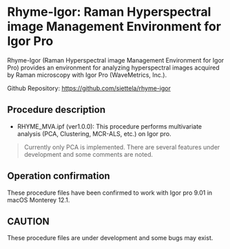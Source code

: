 # Rhyme-Igor: Raman Hyperspectral image Management Environment for Igor Pro 

Rhyme-Igor (Raman Hyperspectral image Management Environment for Igor Pro) provides an environment for analyzing hyperspectral images acquired by Raman microscopy with Igor Pro (WaveMetrics, Inc.).

Github Repository: https://github.com/siettela/rhyme-igor

## **Procedure description**

- RHYME_MVA.ipf (ver1.0.0): This procedure performs multivariate analysis (PCA, Clustering, MCR-ALS, etc.) on Igor pro.
> Currently only PCA is implemented. There are several features under development and some comments are noted.



## **Operation confirmation**
These procedure files have been confirmed to work with Igor pro 9.01 in macOS Monterey 12.1.

## **CAUTION**
These procedure files are under development and some bugs may exist.

